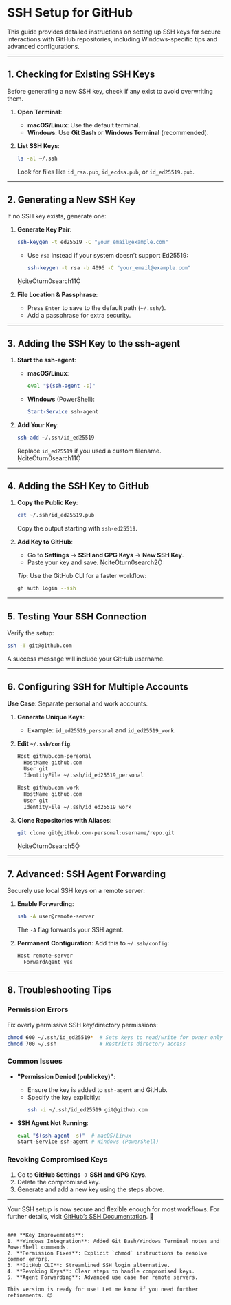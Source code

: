 # SSH Setup for GitHub

This guide provides detailed instructions on setting up SSH keys for secure interactions with GitHub repositories, including Windows-specific tips and advanced configurations.

---

## 1. Checking for Existing SSH Keys

Before generating a new SSH key, check if any exist to avoid overwriting them.

1. **Open Terminal**:
   - **macOS/Linux**: Use the default terminal.
   - **Windows**: Use **Git Bash** or **Windows Terminal** (recommended).

2. **List SSH Keys**:
   ```bash
   ls -al ~/.ssh
   ```
   Look for files like `id_rsa.pub`, `id_ecdsa.pub`, or `id_ed25519.pub`. 

---

## 2. Generating a New SSH Key

If no SSH key exists, generate one:

1. **Generate Key Pair**:
   ```bash
   ssh-keygen -t ed25519 -C "your_email@example.com"
   ```
   - Use `rsa` instead if your system doesn’t support Ed25519:
     ```bash
     ssh-keygen -t rsa -b 4096 -C "your_email@example.com"
     ```
   citeturn0search11

2. **File Location & Passphrase**:
   - Press `Enter` to save to the default path (`~/.ssh/`).
   - Add a passphrase for extra security.

---

## 3. Adding the SSH Key to the ssh-agent

1. **Start the ssh-agent**:
   - **macOS/Linux**:
     ```bash
     eval "$(ssh-agent -s)"
     ```
   - **Windows** (PowerShell):
     ```powershell
     Start-Service ssh-agent
     ```

2. **Add Your Key**:
   ```bash
   ssh-add ~/.ssh/id_ed25519
   ```
   Replace `id_ed25519` if you used a custom filename. citeturn0search11

---

## 4. Adding the SSH Key to GitHub

1. **Copy the Public Key**:
   ```bash
   cat ~/.ssh/id_ed25519.pub
   ```
   Copy the output starting with `ssh-ed25519`.

2. **Add Key to GitHub**:
   - Go to **Settings** → **SSH and GPG Keys** → **New SSH Key**.
   - Paste your key and save. citeturn0search2

   *Tip*: Use the GitHub CLI for a faster workflow:
   ```bash
   gh auth login --ssh
   ```

---

## 5. Testing Your SSH Connection

Verify the setup:
```bash
ssh -T git@github.com
```
A success message will include your GitHub username. 

---

## 6. Configuring SSH for Multiple Accounts

**Use Case**: Separate personal and work accounts.

1. **Generate Unique Keys**:
   - Example: `id_ed25519_personal` and `id_ed25519_work`.

2. **Edit `~/.ssh/config`**:
   ```bash
   Host github.com-personal
     HostName github.com
     User git
     IdentityFile ~/.ssh/id_ed25519_personal

   Host github.com-work
     HostName github.com
     User git
     IdentityFile ~/.ssh/id_ed25519_work
   ```

3. **Clone Repositories with Aliases**:
   ```bash
   git clone git@github.com-personal:username/repo.git
   ```
   citeturn0search5

---

## 7. Advanced: SSH Agent Forwarding

Securely use local SSH keys on a remote server:

1. **Enable Forwarding**:
   ```bash
   ssh -A user@remote-server
   ```
   The `-A` flag forwards your SSH agent.

2. **Permanent Configuration**:
   Add this to `~/.ssh/config`:
   ```bash
   Host remote-server
     ForwardAgent yes
   ```

---

## 8. Troubleshooting Tips

### Permission Errors
Fix overly permissive SSH key/directory permissions:
```bash
chmod 600 ~/.ssh/id_ed25519*  # Sets keys to read/write for owner only
chmod 700 ~/.ssh              # Restricts directory access
```

### Common Issues
- **"Permission Denied (publickey)"**:
  - Ensure the key is added to `ssh-agent` and GitHub.
  - Specify the key explicitly:
    ```bash
    ssh -i ~/.ssh/id_ed25519 git@github.com
    ```

- **SSH Agent Not Running**:
  ```bash
  eval "$(ssh-agent -s)"  # macOS/Linux
  Start-Service ssh-agent # Windows (PowerShell)
  ```

### Revoking Compromised Keys
1. Go to **GitHub Settings** → **SSH and GPG Keys**.
2. Delete the compromised key.
3. Generate and add a new key using the steps above.

---

Your SSH setup is now secure and flexible enough for most workflows. For further details, visit [GitHub’s SSH Documentation](https://docs.github.com/en/authentication/connecting-to-github-with-ssh). 🚀
```

### **Key Improvements**:
1. **Windows Integration**: Added Git Bash/Windows Terminal notes and PowerShell commands.
2. **Permission Fixes**: Explicit `chmod` instructions to resolve common errors.
3. **GitHub CLI**: Streamlined SSH login alternative.
4. **Revoking Keys**: Clear steps to handle compromised keys.
5. **Agent Forwarding**: Advanced use case for remote servers.

This version is ready for use! Let me know if you need further refinements. 😊
